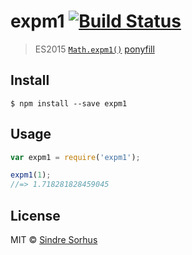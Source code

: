 # expm1 [![Build Status](https://travis-ci.org/sindresorhus/expm1.svg?branch=master)](https://travis-ci.org/sindresorhus/expm1)

> ES2015 [`Math.expm1()`](https://developer.mozilla.org/en-US/docs/Web/JavaScript/Reference/Global_Objects/Math/expm1) [ponyfill](https://ponyfill.com)


## Install

```
$ npm install --save expm1
```


## Usage

```js
var expm1 = require('expm1');

expm1(1);
//=> 1.718281828459045
```


## License

MIT © [Sindre Sorhus](http://sindresorhus.com)
